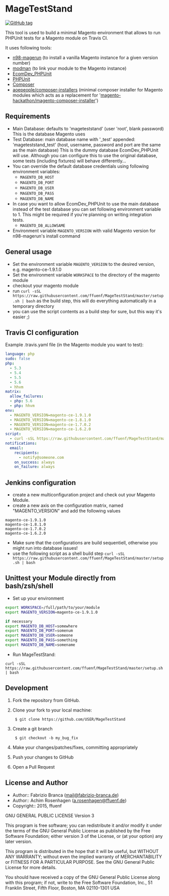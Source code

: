 MageTestStand
=============
[![GitHub tag](https://img.shields.io/github/tag/ffuenf/MageTestStand.svg)][tag]

[tag]: https://github.com/ffuenf/MageTestStand

This tool is used to build a minimal Magento environment that allows to run PHPUnit tests for a Magento module on Travis CI.

It uses following tools:
- [n98-magerun](https://github.com/netz98/n98-magerun) (to install a vanilla Magento instance for a given version number)
- [modman](https://github.com/colinmollenhour/modman) (to link your module to the Magento instance)
- [EcomDev_PHPUnit](https://github.com/ecomdev/EcomDev_PHPUnit)
- [PHPUnit](https://phpunit.de/)
- [Composer](https://getcomposer.org/)
- [aoepeople/composer-installers](https://github.com/AOEpeople/composer-installers) (minimal composer installer for Magento modules which acts as a replacement for '[magento-hackathon/magento-composer-installer](https://github.com/magento-hackathon/magento-composer-installer)')

Requirements
------------

- Main Database: defaults to 'mageteststand' (user 'root', blank password) This is the database Magento uses
- Test Database: main database name with '_test' appended: 'mageteststand_test' (host, username, password and port are the same as the main database) This is the dummy database EcomDev_PHPUnit will use. Although you can configure this to use the original database, some tests (including fixtures) will behave differently...
- You can override the default database credentials using following environment variables:
  - `MAGENTO_DB_HOST`
  - `MAGENTO_DB_PORT`
  - `MAGENTO_DB_USER`
  - `MAGENTO_DB_PASS`
  - `MAGENTO_DB_NAME`
- In case you want to allow EcomDev_PHPUnit to use the main database instead of the test database you can set following environment variable to 1. This might be required if you're planning on writing integration tests.
  - `MAGENTO_DB_ALLOWSAME`
- Environment variable `MAGENTO_VERSION` with valid Magento version for n98-magerun's install command

General usage
-------------

- Set the environment variable `MAGENTO_VERSION` to the desired version, e.g. magento-ce-1.9.1.0
- Set the environment variable `WORKSPACE` to the directory of the magento module
- checkout your magento module
- run `curl -sSL https://raw.githubusercontent.com/ffuenf/MageTestStand/master/setup.sh | bash` as the build step, this will do everything automatically in a temporary directory
- you can use the script contents as a build step for sure, but this way it's easier ;)

Travis CI configuration
-----------------------

Example .travis.yaml file (in the Magento module you want to test):

```yml
language: php
sudo: false
php:
  - 5.3
  - 5.4
  - 5.5
  - 5.6
  - hhvm
matrix:
  allow_failures:
  - php: 5.6
  - php: hhvm
env:
  - MAGENTO_VERSION=magento-ce-1.9.1.0
  - MAGENTO_VERSION=magento-ce-1.8.1.0
  - MAGENTO_VERSION=magento-ce-1.7.0.2
  - MAGENTO_VERSION=magento-ce-1.6.2.0
script:
  - curl -sSL https://raw.githubusercontent.com/ffuenf/MageTestStand/master/setup.sh | bash
notifications:
  email:
    recipients:
      - notify@someone.com
    on_success: always
    on_failure: always
```

Jenkins configuration
---------------------

- create a new multiconfiguration project and check out your Magento Module.
- create a new axis on the configuration matrix, named "MAGENTO_VERSION" and add the following values

```
magento-ce-1.9.1.0
magento-ce-1.8.1.0
magento-ce-1.7.0.2
magento-ce-1.6.2.0
```

- Make sure that the configurations are build sequentiell, otherwise you might run into database issues!
- use the following script as a shell build step `curl -sSL https://raw.githubusercontent.com/ffuenf/MageTestStand/master/setup.sh | bash`

Unittest your Module directly from bash/zsh/shell
-------------------------------------------------

- Set up your environment
```bash
export WORKSPACE=/full/path/to/your/module
export MAGENTO_VERSION=magento-ce-1.9.1.0

if necessary
export MAGENTO_DB_HOST=somewhere
export MAGENTO_DB_PORT=somenum
export MAGENTO_DB_USER=someone
export MAGENTO_DB_PASS=something
export MAGENTO_DB_NAME=somename
```

- Run MageTestStand:
```
curl -sSL https://raw.githubusercontent.com/ffuenf/MageTestStand/master/setup.sh | bash
```

Development
-----------
1. Fork the repository from GitHub.
2. Clone your fork to your local machine:

        $ git clone https://github.com/USER/MageTestStand

3. Create a git branch

        $ git checkout -b my_bug_fix

4. Make your changes/patches/fixes, committing appropriately
5. Push your changes to GitHub
6. Open a Pull Request

License and Author
------------------

- Author:: Fabrizio Branca (<mail@fabrizio-branca.de>)
- Author:: Achim Rosenhagen (<a.rosenhagen@ffuenf.de>)
- Copyright:: 2015, ffuenf

GNU GENERAL PUBLIC LICENSE Version 3

This program is free software; you can redistribute it and/or modify
it under the terms of the GNU General Public License as published by
the Free Software Foundation; either version 3 of the License, or
(at your option) any later version.

This program is distributed in the hope that it will be useful,
but WITHOUT ANY WARRANTY; without even the implied warranty of
MERCHANTABILITY or FITNESS FOR A PARTICULAR PURPOSE.  See the
GNU General Public License for more details.

You should have received a copy of the GNU General Public License
along with this program; if not, write to the Free Software Foundation,
Inc., 51 Franklin Street, Fifth Floor, Boston, MA 02110-1301  USA
